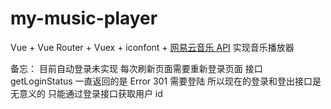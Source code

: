 # my-music-player

Vue + Vue Router + Vuex + iconfont + [网易云音乐 API](https://github.com/Binaryify/NeteaseCloudMusicApi 'Binaryify/NeteaseCloudMusicApi') 实现音乐播放器

备忘：
目前自动登录未实现 每次刷新页面需要重新登录页面
接口 getLoginStatus 一直返回的是 Error 301 需要登陆
所以现在的登录和登出接口是无意义的 只能通过登录接口获取用户 id
